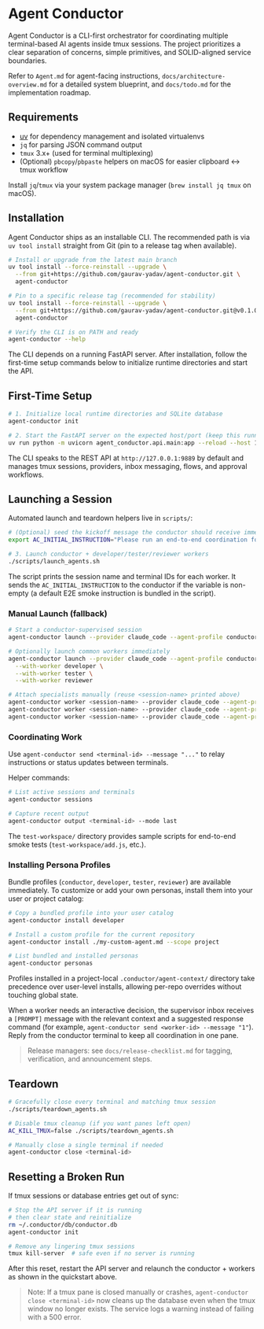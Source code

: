 # Agent Conductor

Agent Conductor is a CLI-first orchestrator for coordinating multiple terminal-based AI agents inside tmux sessions. The project prioritizes a clear separation of concerns, simple primitives, and SOLID-aligned service boundaries.

Refer to `Agent.md` for agent-facing instructions, `docs/architecture-overview.md` for a detailed system blueprint, and `docs/todo.md` for the implementation roadmap.

## Requirements

- [uv](https://docs.astral.sh/uv/) for dependency management and isolated virtualenvs
- `jq` for parsing JSON command output
- `tmux` 3.x+ (used for terminal multiplexing)
- (Optional) `pbcopy`/`pbpaste` helpers on macOS for easier clipboard ↔ tmux workflow

Install `jq`/`tmux` via your system package manager (`brew install jq tmux` on macOS).

## Installation

Agent Conductor ships as an installable CLI. The recommended path is via `uv tool install` straight from Git (pin to a release tag when available).

```bash
# Install or upgrade from the latest main branch
uv tool install --force-reinstall --upgrade \
  --from git+https://github.com/gaurav-yadav/agent-conductor.git \
  agent-conductor

# Pin to a specific release tag (recommended for stability)
uv tool install --force-reinstall --upgrade \
  --from git+https://github.com/gaurav-yadav/agent-conductor.git@v0.1.0-rc1 \
  agent-conductor

# Verify the CLI is on PATH and ready
agent-conductor --help
```

The CLI depends on a running FastAPI server. After installation, follow the first-time setup commands below to initialize runtime directories and start the API.

## First-Time Setup

```bash
# 1. Initialize local runtime directories and SQLite database
agent-conductor init

# 2. Start the FastAPI server on the expected host/port (keep this running)
uv run python -m uvicorn agent_conductor.api.main:app --reload --host 127.0.0.1 --port 9889
```

The CLI speaks to the REST API at `http://127.0.0.1:9889` by default and manages tmux sessions, providers, inbox messaging, flows, and approval workflows.

## Launching a Session

Automated launch and teardown helpers live in `scripts/`:

```bash
# (Optional) seed the kickoff message the conductor should receive immediately after launch
export AC_INITIAL_INSTRUCTION="Please run an end-to-end coordination for the test workspace."

# 3. Launch conductor + developer/tester/reviewer workers
./scripts/launch_agents.sh
```

The script prints the session name and terminal IDs for each worker. It sends the `AC_INITIAL_INSTRUCTION` to the conductor if the variable is non-empty (a default E2E smoke instruction is bundled in the script).

### Manual Launch (fallback)

```bash
# Start a conductor-supervised session
agent-conductor launch --provider claude_code --agent-profile conductor

# Optionally launch common workers immediately
agent-conductor launch --provider claude_code --agent-profile conductor \
  --with-worker developer \
  --with-worker tester \
  --with-worker reviewer

# Attach specialists manually (reuse <session-name> printed above)
agent-conductor worker <session-name> --provider claude_code --agent-profile developer
agent-conductor worker <session-name> --provider claude_code --agent-profile tester
agent-conductor worker <session-name> --provider claude_code --agent-profile reviewer
```

### Coordinating Work

Use `agent-conductor send <terminal-id> --message "..."` to relay instructions or status updates between terminals.

Helper commands:

```bash
# List active sessions and terminals
agent-conductor sessions

# Capture recent output
agent-conductor output <terminal-id> --mode last
```

The `test-workspace/` directory provides sample scripts for end-to-end smoke tests (`test-workspace/add.js`, etc.).

### Installing Persona Profiles

Bundle profiles (`conductor`, `developer`, `tester`, `reviewer`) are available immediately. To customize or add your own personas, install them into your user or project catalog:

```bash
# Copy a bundled profile into your user catalog
agent-conductor install developer

# Install a custom profile for the current repository
agent-conductor install ./my-custom-agent.md --scope project

# List bundled and installed personas
agent-conductor personas
```

Profiles installed in a project-local `.conductor/agent-context/` directory take precedence over user-level installs, allowing per-repo overrides without touching global state.

When a worker needs an interactive decision, the supervisor inbox receives a `[PROMPT]` message with the relevant context and a suggested response command (for example, `agent-conductor send <worker-id> --message "1"`). Reply from the conductor terminal to keep all coordination in one pane.

> Release managers: see `docs/release-checklist.md` for tagging, verification, and announcement steps.

## Teardown

```bash
# Gracefully close every terminal and matching tmux session
./scripts/teardown_agents.sh

# Disable tmux cleanup (if you want panes left open)
AC_KILL_TMUX=false ./scripts/teardown_agents.sh

# Manually close a single terminal if needed
agent-conductor close <terminal-id>
```

## Resetting a Broken Run

If tmux sessions or database entries get out of sync:

```bash
# Stop the API server if it is running
# then clear state and reinitialize
rm ~/.conductor/db/conductor.db
agent-conductor init

# Remove any lingering tmux sessions
tmux kill-server  # safe even if no server is running
```

After this reset, restart the API server and relaunch the conductor + workers as shown in the quickstart above.

> Note: If a tmux pane is closed manually or crashes, `agent-conductor close <terminal-id>` now cleans up the database even when the tmux window no longer exists. The service logs a warning instead of failing with a 500 error.
